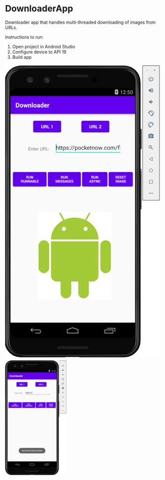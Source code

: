 # DownloaderApp

Downloader app that handles multi-threaded downloading of images from URLs.

Instructions to run:
1. Open project in Android Studio
2. Configure device to API 19
3. Build app

![Preview](test.png)
<img src="test2.png" alt="drawing" width="200"/>
